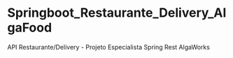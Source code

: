 # Springboot_Restaurante_Delivery_AlgaFood
 API Restaurante/Delivery - Projeto Especialista Spring Rest AlgaWorks
